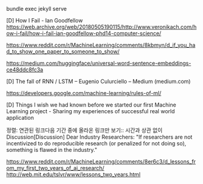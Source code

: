 bundle exec jekyll serve

[D] How I Fail - Ian Goodfellow
https://web.archive.org/web/20180505190115/http://www.veronikach.com/how-i-fail/how-i-fail-ian-goodfellow-phd14-computer-science/


https://www.reddit.com/r/MachineLearning/comments/8kbmyn/d_if_you_had_to_show_one_paper_to_someone_to_show/

https://medium.com/huggingface/universal-word-sentence-embeddings-ce48ddc8fc3a


[D] The fall of RNN / LSTM – Eugenio Culurciello – Medium (medium.com)

https://developers.google.com/machine-learning/rules-of-ml/

[D] Things I wish we had known before we started our first Machine Learning project - Sharing my experiences of successful real world application

정렬: 연관된 링크다음 기간 중에 올라온 링크만 보기:: 시간과 상관 없이
Discussion[Discussion] Dear Industry Researchers: "If researchers are not incentivized to do reproducible research (or penalized for not doing so), something is flawed in the industry."

https://www.reddit.com/r/MachineLearning/comments/8er6c3/d_lessons_from_my_first_two_years_of_ai_research/
http://web.mit.edu/tslvr/www/lessons_two_years.html
